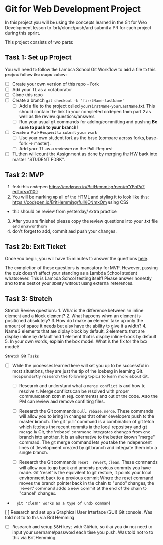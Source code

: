 # Git for Web Development Project
In this project you will be using the concepts learned in the Git for Web Development lesson to fork/clone/push/and submit a PR for each project during this sprint.

This project consists of two parts:

## Task 1: Set up Project
You will need to follow the Lambda School Git Workflow to add a file to this project follow the steps below:

- [ ] Create your own version of this repo - Fork
- [ ] Add your TL as a collaborator
- [ ] Clone this repo
- [ ] Create a branch `git checkout -b 'firstName-lastName'`
  - [ ] Add a file to the project called `yourFirstName-yourLastName`.txt. This should contain the link to your completed codepen from part 2 as well as the review questions/answers
  - [ ] Run your usual git commands for adding/committing and pushing **Be sure to push to your branch!**
- [ ] Create a Pull-Request to submit your work
  - [ ] Use your own student fork as the base (compare across forks, base-fork -> master).
  - [ ] Add your TL as a reviewer on the Pull-Request
- [ ] TL then will count the Assignment as done by merging the HW back into master "STUDENT FORK".

## Task 2: MVP
1. fork this codepen https://codepen.io/BritHemming/pen/eYYEoPa?editors=1100
2. You will be marking up all of the HTML and styling it to look like this: https://codepen.io/BritHemming/full/jONmxOm using CSS
* this should be review from yesterday/ extra practice
3. After you are finished please copy the review questions into your .txt file and answer them
4. don't forget to add, commit and push your changes.

## Task 2b: Exit Ticket

Once you begin, you will have 15 minutes to answer the questions [here](https://app.codesignal.com/public-test/M94mbzuHGQoMg6F3e/w9GqZYCQ2YoZZf).

The completion of these questions is mandatory for MVP. However, passing the quiz doesn't affect your standing as a Lambda School student whatsoever. This is Lambda School testing itself! Please answer honestly and to the best of your ability without using external references.

## Task 3: Stretch
Stretch Review questions: 
    1. What is the difference between an inline element and a block element?
    2. What happens when an element is positioned absolutely? 
    3. How do I make an element take up only the amount of space it needs but also have the ability to give it a width? 
    4. Name 3 elements that are diplay block by default, 2 elements that are display inline by default and 1 element that is display inline-block by default
    5. In your own words, explain the box model. What is the fix for the box model? 

    
Stretch Git Tasks
- [ ] While the processes learned here will set you up to be successful in most situations, they are just the tip of the iceberg in learning Git. Independently research the following topics to learn more about Git.
  - [ ] Research and understand what a `merge conflict` is and how to resolve it.
          Merge conflicts can be resolved with proper communication both in (eg. comments) and out of the code. Also 
          the PM can review and remove confliting files. 

  - [ ] Research the Git commands `pull`, `rebase`, `merge`. These commands will allow you to bring in changes that other developers push to the master branch.
        The git 'pull' command is a combination of git fetch which fetches the recent commits in the local repository and git merge
        In Git, the 'rebase' command integrates changes from one branch into another. It is an alternative to the better known "merge" command.
        The git merge command lets you take the independent lines of development created by git branch and integrate them into a single branch.

  - [ ] Research the Git commands `reset `, `revert`, `clean`. These commands will allow you to go back and amends previous commits you have made.
        Git 'reset' is the equivilent to git restore, it points your local environment back to a previous commit
        Where the reset command moves the branch pointer back in the chain to "undo" changes, the 'revert' command adds a new commit at the end of the chain to "cancel" changes.
-       git 'clean' works as a type of undo command

 [ ] Research and set up a Graphical User Interface (GUI) Git console. 
      Was told not to to this via Brit Hemming
- [ ] Research and setup SSH keys with GitHub, so that you do not need to input your username/password each time you push. 
       Was told not to to this via Brit Hemming


